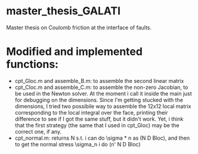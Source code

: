 # master_thesis_GALATI
Master thesis on Coulomb friction at the interface of faults.


# Modified and implemented functions:
- cpt_Gloc.m and assemble_B.m: to assemble the second linear matrix
- cpt_Cloc.m and assemble_C.m: to assemble the non-zero Jacobian, to be used in the Newton solver. At the moment i call it inside the main just for debugging on the dimensions. Since I'm getting stucked with the dimensions, I tried two possibile way to assemble the 12x12 local matrix corresponding to the local integral over the face, printing their difference to see if I got the same stuff, but it didn't work. Yet, i think that the first strategy (the same that I used in cpt_Gloc) may be the correct one, if any.
- cpt_normal.m: returns N s.t. i can do \sigma * n as (N D Bloc), and then to get the normal stress \sigma_n i do (n' N D Bloc)
